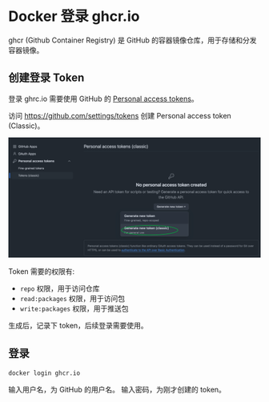 # Docker 登录 ghcr.io

ghcr (Github Container Registry) 是 GitHub 的容器镜像仓库，用于存储和分发容器镜像。

## 创建登录 Token

登录 ghrc.io 需要使用 GitHub 的 [Personal access tokens](https://github.com/settings/tokens)。

访问 <https://github.com/settings/tokens> 创建 Personal access token (Classic)。

![Personal access tokens](.assets/github-personal-access-token.png)

Token 需要的权限有:

- `repo` 权限，用于访问仓库
- `read:packages` 权限，用于访问包
- `write:packages` 权限，用于推送包

生成后，记录下 token，后续登录需要使用。

## 登录

```bash
docker login ghcr.io
```

输入用户名，为 GitHub 的用户名。
输入密码，为刚才创建的 token。
